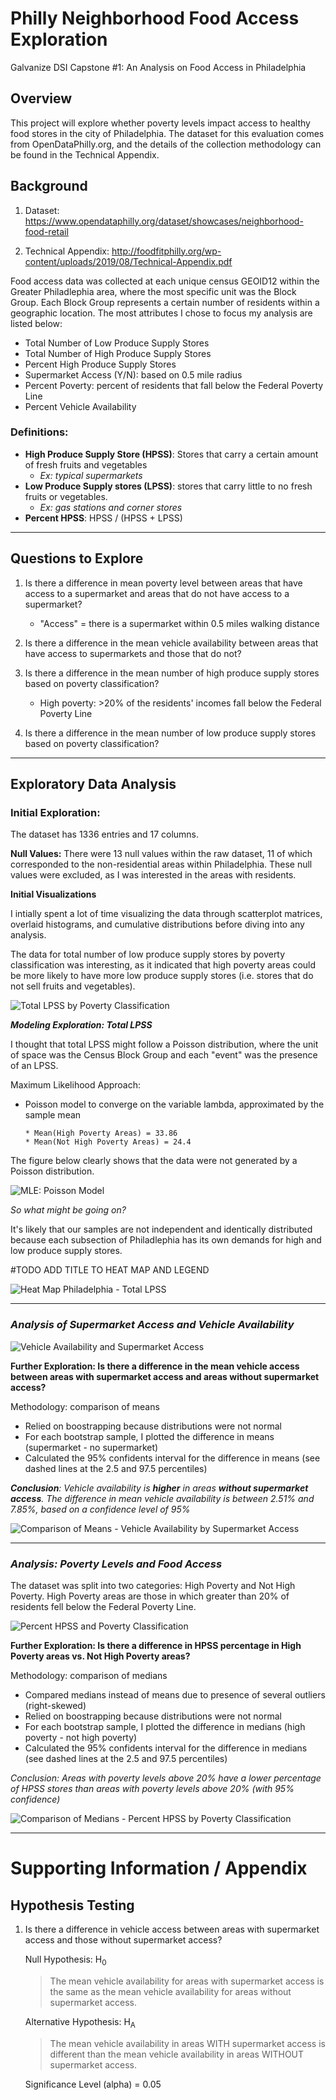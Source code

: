# Philly Neighborhood Food Access Exploration
Galvanize DSI Capstone #1: An Analysis on Food Access in Philadelphia

## Overview
This project will explore whether poverty levels impact access to healthy food stores in the city of Philadelphia.  The dataset for this evaluation comes from OpenDataPhilly.org, and the details of the collection methodology can be found in the Technical Appendix.

## Background 


1. Dataset: https://www.opendataphilly.org/dataset/showcases/neighborhood-food-retail

1. Technical Appendix:
http://foodfitphilly.org/wp-content/uploads/2019/08/Technical-Appendix.pdf

Food access data was collected at each unique census GEOID12 within the Greater Philadlephia area, where the most specific unit was the Block Group.  Each Block Group represents a certain number of residents within a geographic location.  The most attributes I chose to focus my analysis are listed below:

* Total Number of Low Produce Supply Stores
* Total Number of High Produce Supply Stores
* Percent High Produce Supply Stores
* Supermarket Access (Y/N): based on 0.5 mile radius
* Percent Poverty: percent of residents that fall below the Federal Poverty Line
* Percent Vehicle Availability

### Definitions:  
* **High Produce Supply Store (HPSS)**: Stores that carry a certain amount of fresh fruits and vegetables   
   * *Ex: typical supermarkets*
* **Low Produce Supply stores (LPSS)**: stores that carry little to no fresh fruits or vegetables.  
  * *Ex: gas stations and corner stores* 
* **Percent HPSS**:  HPSS / (HPSS + LPSS)


---

## Questions to Explore

1. Is there a difference in mean poverty level between areas that have access to a supermarket and areas that do not have access to a supermarket? 
    * "Access" = there is a supermarket within 0.5 miles walking distance

1. Is there a difference in the mean vehicle availability between areas that have access to supermarkets and those that do not?

1. Is there a difference in the mean number of high produce supply stores based on poverty classification? 
    * High poverty: >20% of the residents' incomes fall below the Federal Poverty Line

1. Is there a difference in the mean number of low produce supply stores based on poverty classification? 

---

## Exploratory Data Analysis

### Initial Exploration: 

The dataset has 1336 entries and 17 columns.

**Null Values:**
There were 13 null values within the raw dataset, 11 of which corresponded to the non-residential areas within Philadelphia. These null values were excluded, as I was interested in the areas with residents. 

**Initial Visualizations**

I intially spent a lot of time visualizing the data through scatterplot matrices, overlaid histograms, and cumulative distributions before diving into any analysis.

The data for total number of low produce supply stores by poverty classification was interesting, as it indicated that high poverty areas could be more likely to have more low produce supply stores (i.e. stores that do not sell fruits and vegetables).  

![Total LPSS by Poverty Classification](images/pdf_tot_lpss_by_poverty.jpeg)

***Modeling Exploration: Total LPSS***

I thought that total LPSS might follow a Poisson distribution, where the unit of space was the Census Block Group and each "event" was the presence of an LPSS.   

Maximum Likelihood Approach: 
* Poisson model to converge on the variable lambda, approximated by the sample mean

    ```
    * Mean(High Poverty Areas) = 33.86
    * Mean(Not High Poverty Areas) = 24.4
    ```

The figure below clearly shows that the data were not generated by a Poisson distribution.

![MLE: Poisson Model](images/Poisson_model_exploration.jpeg)

*So what might be going on?*

It's likely that our samples are not independent and identically distributed because each subsection of Philadlephia has its own demands for high and low produce supply stores.  

#TODO ADD TITLE TO HEAT MAP AND LEGEND

![Heat Map Philadelphia - Total LPSS](images/tot_lpss_hmap_philly.jpeg)


---

### ***Analysis of Supermarket Access and Vehicle Availability***

![Vehicle Availability and Supermarket Access](images/pdfandcdf_pct_vehicle_by_supermarket.jpeg)

**Further Exploration: Is there a difference in the mean vehicle access between areas with supermarket access and areas without supermarket access?**

Methodology: comparison of means

* Relied on boostrapping because distributions were not normal
* For each bootstrap sample, I plotted the difference in means (supermarket - no supermarket)
* Calculated the 95% confidents interval for the difference in means (see dashed lines at the 2.5 and 97.5 percentiles)


***Conclusion**: Vehicle availability is **higher** in areas **without supermarket access**.  The difference in mean vehicle availability is between 2.51% and 7.85%, based on a confidence level of 95%*

![Comparison of Means - Vehicle Availability by Supermarket Access](images/Veh_avail_supermarkets_compare_means.jpeg)

---

### ***Analysis: Poverty Levels and Food Access***

The dataset was split into two categories: High Poverty and Not High Poverty.  High Poverty areas are those in which greater than 20% of residents fell below the Federal Poverty Line.

![Percent HPSS and Poverty Classification](images/pdfandcdf_pct_HPSS_by_poverty.jpeg)

**Further Exploration: Is there a difference in HPSS percentage in High Poverty areas vs. Not High Poverty areas?**

Methodology: comparison of medians

* Compared medians instead of means due to presence of several outliers (right-skewed)
* Relied on boostrapping because distributions were not normal
* For each bootstrap sample, I plotted the difference in medians (high poverty - not high poverty)
* Calculated the 95% confidents interval for the difference in medians (see dashed lines at the 2.5 and 97.5 percentiles)

*Conclusion: Areas with poverty levels above 20% have a lower percentage of HPSS stores than areas with poverty levels above 20% (with 95% confidence)*

![Comparison of Medians - Percent HPSS by Poverty Classification](images/Percent_HPSS_compare_medians.jpeg)


---
# Supporting Information / Appendix
## Hypothesis Testing

1. Is there a difference in vehicle access between areas with supermarket access and those without supermarket access? 

    Null Hypothesis: H<sub>0

    >The mean vehicle availability for areas with supermarket access is the same as the mean vehicle availability for areas without supermarket access.


    Alternative Hypothesis: H<sub>A

    >The mean vehicle availability in areas WITH supermarket access is different than the mean vehicle availability in areas WITHOUT supermarket access.

    Significance Level (alpha) = 0.05
  